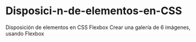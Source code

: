 # Disposici-n-de-elementos-en-CSS
Disposición de elementos en CSS Flexbox
Crear una galería de 6 imágenes, usando Flexbox
